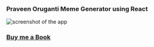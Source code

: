 ### Praveen Oruganti Meme Generator using React 
 
 ![screenshot of the app](https://raw.githubusercontent.com/praveenorugantitech/praveenorugantitech-reactjs/master/0_Projects/praveenoruganti-meme-generator/src/images/screenshot.PNG "Messenger App")

### [Buy me a Book](https://www.buymeacoffee.com/praveenoruganti)


